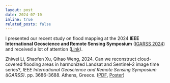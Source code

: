 ```yaml
---
layout: post
date: 2024-07-10
inline: true
related_posts: false
---
```


I  presented our recent study on flood mapping at the 2024 **IEEE International Geoscience and Remote Sensing Symposium** ([IGARSS 2024](https://www.2024.ieeeigarss.org/view_paper.php?PaperNum=1876)) and received a lot of attention ([Link](https://www.linkedin.com/posts/dr-li-zhiwei_igarss2024-floodmapping-activity-7216900526037159936-Jykl?utm_source=share&utm_medium=member_desktop)).<br>

Zhiwei Li, Shaofen Xu, Qihao Weng, 2024. Can we reconstruct cloud-covered flooding areas in harmonized Landsat and Sentinel-2 image time series?, *IEEE* *International Geoscience and Remote Sensing Symposium (IGARSS)*. pp. 3686-3688. Athens, Greece. ([PDF](https://zhiweili.net/assets/pdf/Conference%20Papers/2024_IGARSS_Can%20we%20reconstruct%20cloud-covered%20flooding%20areas%20in%20harmonized%20Landsat%20and%20Sentinel-2%20image%20time%20series.pdf), [Poster](https://zhiweili.net/assets/pdf/Poster/2024_IGARSS_Poster_Flood%20Mapping_Zhiwei%20Li.pdf))


